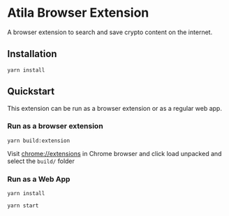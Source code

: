 # Atila Browser Extension

A browser extension to search and save crypto content on the internet.

## Installation

`yarn install`

## Quickstart


This extension can be run as a browser extension or as a regular web app.

### Run as a browser extension

`yarn build:extension`

Visit [chrome://extensions](chrome://extensions) in Chrome browser and click load unpacked and select the `build/` folder

### Run as a Web App
`yarn install`

`yarn start`

